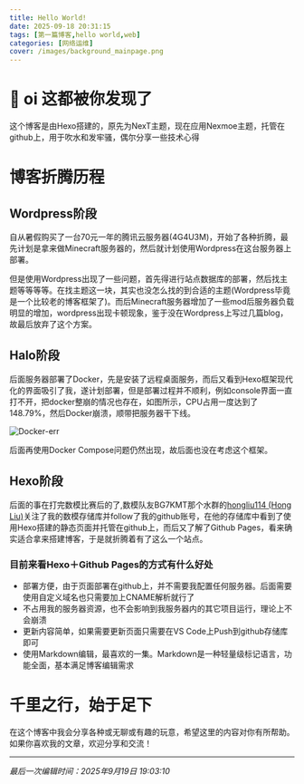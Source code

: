```yaml
---
title: Hello World!
date: 2025-09-18 20:31:15
tags: [第一篇博客,hello world,web]
categories: [网络运维]
cover: /images/background_mainpage.png
---
```

# 🎉 oi 这都被你发现了

这个博客是由Hexo搭建的，原先为NexT主题，现在应用Nexmoe主题，托管在github上，用于吹水和发牢骚，偶尔分享一些技术心得

# 博客折腾历程

## Wordpress阶段

自从暑假购买了一台70元一年的腾讯云服务器(4G4U3M)，开始了各种折腾，最先计划是拿来做Minecraft服务器的，然后就计划使用Wordpress在这台服务器上部署。

但是使用Wordpress出现了一些问题，首先得进行站点数据库的部署，然后找主题等等等等。在找主题这一块，其实也没怎么找的到合适的主题(Wordpress毕竟是一个比较老的博客框架了)。而后Minecraft服务器增加了一些mod后服务器负载明显的增加，wordpress出现卡顿现象，鉴于没在Wordpress上写过几篇blog，故最后放弃了这个方案。

## Halo阶段

后面服务器部署了Docker，先是安装了远程桌面服务，而后又看到Hexo框架现代化的界面吸引了我，遂计划部署，但是部署过程并不顺利，例如console界面一直打不开，把docker整崩的情况也存在，如图所示，CPU占用一度达到了148.79%，然后Docker崩溃，顺带把服务器干下线。

![Docker-err](/images/fd6e17e750e5ef1cc655ed88cffce739.jpg "Docker-err")

后面再使用Docker Compose问题仍然出现，故后面也没在考虑这个框架。

## Hexo阶段

后面的事在打完数模比赛后的了,数模队友BG7KMT那个水群的[hongliu114 (Hong Liu)](https://github.com/hongliu114)关注了我的数模存储库并follow了我的github账号，在他的存储库中看到了使用Hexo搭建的静态页面并托管在github上，而后又了解了Github Pages，看来确实适合拿来搭建博客，于是就折腾着有了这么一个站点。

### 目前来看Hexo＋Github Pages的方式有什么好处

* 部署方便，由于页面部署在github上，并不需要我配置任何服务器。后面需要使用自定义域名也只需要加上CNAME解析就行了
* 不占用我的服务器资源，也不会影响到我服务器内的其它项目运行，理论上不会崩溃
* 更新内容简单，如果需要更新页面只需要在VS Code上Push到github存储库即可
* 使用Markdown编辑，最喜欢的一集。Markdown是一种轻量级标记语言，功能全面，基本满足博客编辑需求

# 千里之行，始于足下

在这个博客中我会分享各种或无聊或有趣的玩意，希望这里的内容对你有所帮助。如果你喜欢我的文章，欢迎分享和交流！

---

*最后一次编辑时间：2025年9月19日 19:03:10*

